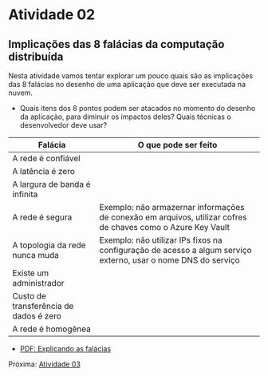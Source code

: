 # Atividade 02

## Implicações das 8 falácias da computação distribuída

Nesta atividade vamos tentar explorar um pouco quais são as implicações das 8 falácias no desenho de uma aplicação que deve ser executada na nuvem.

- Quais itens dos 8 pontos podem ser atacados no momento do desenho da aplicação, para diminuir os impactos deles? Quais técnicas o desenvolvedor deve usar?
  
| Falácia                                | O que pode ser feito                                                                                          |
| -------------------------------------- | ------------------------------------------------------------------------------------------------------------- |
| A rede é confiável                     |                                                                                                               |
| A latência é zero                      |                                                                                                               |
| A largura de banda é infinita          |                                                                                                               |
| A rede é segura                        | Exemplo: não armazernar informações de conexão em arquivos, utilizar cofres de chaves como o Azure Key Vault  |
| A topologia da rede nunca muda         | Exemplo: não utilizar IPs fixos na configuração de acesso a algum serviço externo, usar o nome DNS do serviço |
| Existe um administrador                |                                                                                                               |
| Custo de transferência de dados é zero |                                                                                                               |
| A rede é homogênea                     |                                                                                                               |

- [PDF: Explicando as falácias](pdfs/explicando_falacias.pdf)

Próxima: [Atividade 03](03-atividade.md)
